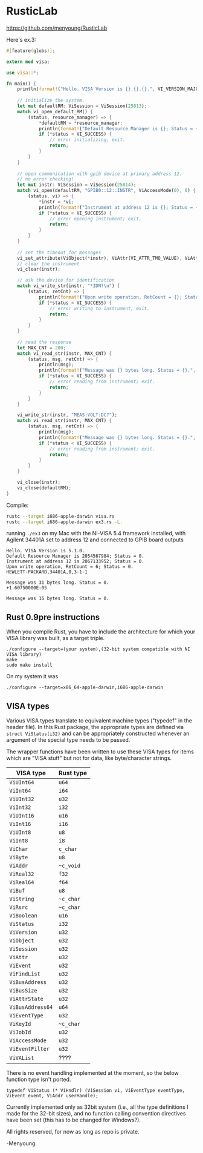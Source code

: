 RusticLab
=========

https://github.com/menyoung/RusticLab

Here's ex.3:

```rust
#[feature(globs)];

extern mod visa;

use visa::*;

fn main() {
	println(format!("Hello. VISA Version is {}.{}.{}.", VI_VERSION_MAJOR(VI_SPEC_VERSION) as int, VI_VERSION_MINOR(VI_SPEC_VERSION) as int, VI_VERSION_SUBMINOR(VI_SPEC_VERSION) as int));
	
	// initialize the system.
	let mut defaultRM: ViSession = ViSession(25813);
	match vi_open_default_RM() {
		(status, resource_manager) => {
			*defaultRM = *resource_manager;
			println(format!("Default Resource Manager is {}; Status = {}.", *defaultRM as int, *status as int));
			if (*status < VI_SUCCESS) {
				// error initializing; exit.
				return;
			}
		}
	}
	
	// open communication with gpib device at primary address 12.
	// no error checking!
	let mut instr: ViSession = ViSession(25814);
	match vi_open(defaultRM, "GPIB0::12::INSTR", ViAccessMode(0), 0) {
		(status, vi) => {
			*instr = *vi;
			println(format!("Instrument at address 12 is {}; Status = {}.", *instr as int, *status as int));
			if (*status < VI_SUCCESS) {
				// error opening instrument; exit.
				return;
			}
		}
	}
	
	// set the timeout for messages
	vi_set_attribute(ViObject(*instr), ViAttr(VI_ATTR_TMO_VALUE), ViAttrState(5000));
	// clear the instrument
	vi_clear(instr);

	// ask the device for identification
	match vi_write_str(instr, "*IDN?\n") {
		(status, retCnt) => {
			println(format!("Upon write operation, RetCount = {}; Status = {}.", retCnt, *status as int));
			if (*status < VI_SUCCESS) {
				// error writing to instrument; exit.
				return;
			}
		}
	}
	
	// read the response
	let MAX_CNT = 200;
	match vi_read_str(instr, MAX_CNT) {
		(status, msg, retCnt) => {
			println(msg);
			println(format!("Message was {} bytes long. Status = {}.", retCnt, *status as int));
			if (*status < VI_SUCCESS) {
				// error reading from instrument; exit.
				return;
			}
		}
	}

	vi_write_str(instr, "MEAS:VOLT:DC?");
	match vi_read_str(instr, MAX_CNT) {
		(status, msg, retCnt) => {
			println(msg);
			println(format!("Message was {} bytes long. Status = {}.", retCnt, *status as int));
			if (*status < VI_SUCCESS) {
				// error reading from instrument; exit.
				return;
			}
		}
	}

	vi_close(instr);
	vi_close(defaultRM);
}
```

Compile:
```bash
rustc --target i686-apple-darwin visa.rs
rustc --target i686-apple-darwin ex3.rs -L.
```

running `./ex3` on my Mac with the NI-VISA 5.4 framework installed, with Agilent 34401A set to address 12 and connected to GPIB board outputs

```
Hello. VISA Version is 5.1.0.
Default Resource Manager is 2054567984; Status = 0.
Instrument at address 12 is 2067133952; Status = 0.
Upon write operation, RetCount = 6; Status = 0.
HEWLETT-PACKARD,34401A,0,3-1-1

Message was 31 bytes long. Status = 0.
+1.60750000E-05

Message was 16 bytes long. Status = 0.
```

Rust 0.9pre instructions
---------------------
When you compile Rust, you have to include the architecture for which your VISA library was built, as a target triple.

```
./configure --target=(your system),(32-bit system compatible with NI VISA library)
make
sudo make install
```

On my system it was
```
./configure --target=x86_64-apple-darwin,i686-apple-darwin
```

VISA types
----------

Various VISA types translate to equivalent machine types ("typedef" in the header file). In this Rust package, the appropriate types are defined via `struct ViStatus(i32)` and can be appropriately constructed whenever an argument of the special type needs to be passed. 

The wrapper functions have been written to use these VISA types for items which are "VISA stuff" but not for data, like byte/character strings.

|VISA type	|Rust type	|
|-----------|-----------|
|`ViUInt64`	|`u64`		|
|`ViInt64`	|`i64`		|
|`ViUInt32`	|`u32`		|
|`ViInt32`	|`i32`		|
|`ViUInt16`	|`u16`		|
|`ViInt16`	|`i16`		|
|`ViUInt8`	|`u8`		|
|`ViInt8`	|`i8`		|
|`ViChar`	|`c_char`	|
|`ViByte`	|`u8`		|
|`ViAddr`	|`~c_void`	|
|`ViReal32`	|`f32`		|
|`ViReal64`	|`f64`		|
|`ViBuf`	|`u8`		|
|`ViString`	|`~c_char`	|
|`ViRsrc`	|`~c_char`	|
|`ViBoolean`|`u16`		|
|`ViStatus`	|`i32`		|
|`ViVersion`|`u32`		|
|`ViObject`	|`u32`		|
|`ViSession`|`u32`		|
|`ViAttr`	|`u32`		|
|`ViEvent`	|`u32`		|
|`ViFindList`	|`u32`	|
|`ViBusAddress`	|`u32`	|
|`ViBusSize`	|`u32`	|
|`ViAttrState`	|`u32`	|
|`ViBusAddress64`|`u64`	|
|`ViEventType`	|`u32`	|
|`ViKeyId`	|`~c_char`	|
|`ViJobId`	|`u32`		|
|`ViAccessMode`	|`u32`	|
|`ViEventFilter`|`u32`	|
|`ViVAList`		|????	|

There is no event handling implemented at the moment, so the below function type isn't ported.
```
typedef ViStatus (* ViHndlr) (ViSession vi, ViEventType eventType, ViEvent event, ViAddr userHandle);
```

Currently implemented only as 32bit system (i.e., all the type definitions I made for the 32-bit sizes), and no function calling convention directives have been set (this has to be changed for Windows?).

All rights reserved, for now as long as repo is private.

-Menyoung.

